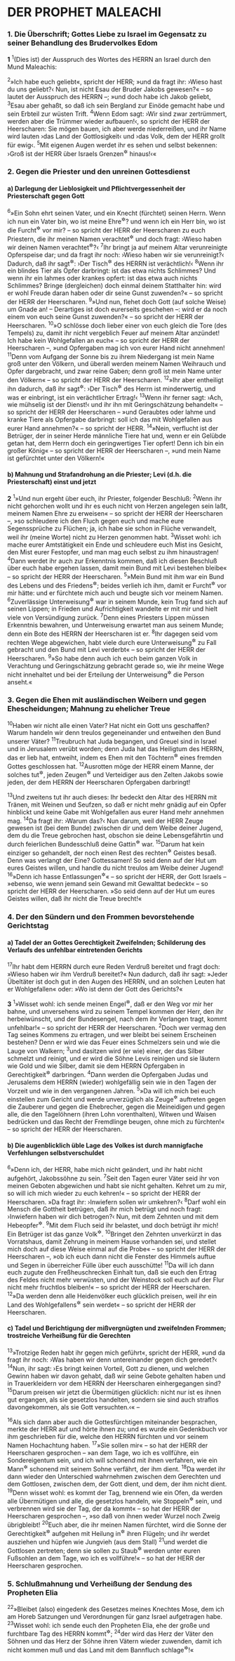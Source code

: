 # DER PROPHET MALEACHI

### 1. Die Überschrift; Gottes Liebe zu Israel im Gegensatz zu seiner Behandlung des Brudervolkes Edom

__1__
<sup>1</sup>(Dies ist) der Ausspruch des Wortes des HERRN an Israel durch den Mund Maleachis:

<sup>2</sup>»Ich habe euch geliebt«, spricht der HERR; »und da fragt ihr: ›Wieso hast du uns geliebt?‹ Nun, ist nicht Esau der Bruder Jakobs gewesen?« – so lautet der Ausspruch des HERRN –; »und doch habe ich Jakob geliebt,
<sup>3</sup>Esau aber gehaßt, so daß ich sein Bergland zur Einöde gemacht habe und sein Erbteil zur wüsten Trift.
<sup>4</sup>Wenn Edom sagt: ›Wir sind zwar zertrümmert, werden aber die Trümmer wieder aufbauen!‹, so spricht der HERR der Heerscharen: Sie mögen bauen, ich aber werde niederreißen, und ihr Name wird lauten ›das Land der Gottlosigkeit‹ und ›das Volk, dem der HERR grollt für ewig‹.
<sup>5</sup>Mit eigenen Augen werdet ihr es sehen und selbst bekennen: ›Groß ist der HERR über Israels Grenzen<sup title="oder: Gebiet">&#x2732;</sup> hinaus!‹«

### 2. Gegen die Priester und den unreinen Gottesdienst

#### a) Darlegung der Lieblosigkeit und Pflichtvergessenheit der Priesterschaft gegen Gott

<sup>6</sup>»Ein Sohn ehrt seinen Vater, und ein Knecht (fürchtet) seinen Herrn. Wenn ich nun ein Vater bin, wo ist meine Ehre<sup title="= Verehrung">&#x2732;</sup>? und wenn ich ein Herr bin, wo ist die Furcht<sup title="= Ehrfurcht">&#x2732;</sup> vor mir? – so spricht der HERR der Heerscharen zu euch Priestern, die ihr meinen Namen verachtet<sup title="oder: verunehrt">&#x2732;</sup> und doch fragt: ›Wieso haben wir deinen Namen verachtet<sup title="oder: verunehrt">&#x2732;</sup>?‹
<sup>7</sup>Ihr bringt ja auf meinem Altar verunreinigte Opferspeise dar; und da fragt ihr noch: ›Wieso haben wir sie verunreinigt?‹ Dadurch, daß ihr sagt<sup title="oder: denkt">&#x2732;</sup>: ›Der Tisch<sup title="= Altar">&#x2732;</sup> des HERRN ist verächtlich!‹
<sup>8</sup>Wenn ihr ein blindes Tier als Opfer darbringt: ist das etwa nichts Schlimmes? Und wenn ihr ein lahmes oder krankes opfert: ist das etwa auch nichts Schlimmes? Bringe (dergleichen) doch einmal deinem Statthalter hin: wird er wohl Freude daran haben oder dir seine Gunst zuwenden?« – so spricht der HERR der Heerscharen.
<sup>9</sup>»Und nun, flehet doch Gott (auf solche Weise) um Gnade an! – Derartiges ist doch eurerseits geschehen –: wird er da noch einem von euch seine Gunst zuwenden?« – so spricht der HERR der Heerscharen.
<sup>10</sup>»O schlösse doch lieber einer von euch gleich die Tore (des Tempels) zu, damit ihr nicht vergeblich Feuer auf meinem Altar anzündet! Ich habe kein Wohlgefallen an euch« – so spricht der HERR der Heerscharen –, »und Opfergaben mag ich von eurer Hand nicht annehmen!
<sup>11</sup>Denn vom Aufgang der Sonne bis zu ihrem Niedergang ist mein Name groß unter den Völkern, und überall werden meinem Namen Weihrauch und Opfer dargebracht, und zwar reine Gaben; denn groß ist mein Name unter den Völkern« – so spricht der HERR der Heerscharen.
<sup>12</sup>»Ihr aber entheiligt ihn dadurch, daß ihr sagt<sup title="oder: denkt">&#x2732;</sup>: ›Der Tisch<sup title="= Altar">&#x2732;</sup> des Herrn ist minderwertig, und was er einbringt, ist ein verächtlicher Ertrag!‹
<sup>13</sup>Wenn ihr ferner sagt: ›Ach, wie mühselig ist der Dienst!‹ und ihr ihn mit Geringschätzung behandelt« – so spricht der HERR der Heerscharen – »und Geraubtes oder lahme und kranke Tiere als Opfergabe darbringt: soll ich das mit Wohlgefallen aus eurer Hand annehmen?« – so spricht der HERR.
<sup>14</sup>»Nein, verflucht ist der Betrüger, der in seiner Herde männliche Tiere hat und, wenn er ein Gelübde getan hat, dem Herrn doch ein geringwertiges Tier opfert! Denn ich bin ein großer König« – so spricht der HERR der Heerscharen –, »und mein Name ist gefürchtet unter den Völkern!«

#### b) Mahnung und Strafandrohung an die Priester; Levi (d.h. die Priesterschaft) einst und jetzt

__2__
<sup>1</sup>»Und nun ergeht über euch, ihr Priester, folgender Beschluß:
<sup>2</sup>Wenn ihr nicht gehorchen wollt und ihr es euch nicht von Herzen angelegen sein laßt, meinem Namen Ehre zu erweisen« – so spricht der HERR der Heerscharen –, »so schleudere ich den Fluch gegen euch und mache eure Segenssprüche zu Flüchen; ja, ich habe sie schon in Flüche verwandelt, weil ihr (meine Worte) nicht zu Herzen genommen habt.
<sup>3</sup>Wisset wohl: ich mache eurer Amtstätigkeit ein Ende und schleudere euch Mist ins Gesicht, den Mist eurer Festopfer, und man mag euch selbst zu ihm hinaustragen!
<sup>4</sup>Dann werdet ihr auch zur Erkenntnis kommen, daß ich diesen Beschluß über euch habe ergehen lassen, damit mein Bund mit Levi bestehen bleibe« – so spricht der HERR der Heerscharen.
<sup>5</sup>»Mein Bund mit ihm war ein Bund des Lebens und des Friedens<sup title="oder: Heils">&#x2732;</sup>; beides verlieh ich ihm, damit er Furcht<sup title="= Ehrfurcht">&#x2732;</sup> vor mir hätte: und er fürchtete mich auch und beugte sich vor meinem Namen.
<sup>6</sup>Zuverlässige Unterweisung<sup title="oder: Lehre">&#x2732;</sup> war in seinem Munde, kein Trug fand sich auf seinen Lippen; in Frieden und Aufrichtigkeit wandelte er mit mir und hielt viele von Versündigung zurück.
<sup>7</sup>Denn eines Priesters Lippen müssen Erkenntnis bewahren, und Unterweisung erwartet man aus seinem Munde; denn ein Bote des HERRN der Heerscharen ist er.
<sup>8</sup>Ihr dagegen seid vom rechten Wege abgewichen, habt viele durch eure Unterweisung<sup title="oder: Gesetzesauslegung">&#x2732;</sup> zu Fall gebracht und den Bund mit Levi verderbt« – so spricht der HERR der Heerscharen.
<sup>9</sup>»So habe denn auch ich euch beim ganzen Volk in Verachtung und Geringschätzung gebracht gerade so, wie ihr meine Wege nicht innehaltet und bei der Erteilung der Unterweisung<sup title="oder: bei der Handhabung des Gesetzes">&#x2732;</sup> die Person anseht.«

### 3. Gegen die Ehen mit ausländischen Weibern und gegen Ehescheidungen; Mahnung zu ehelicher Treue

<sup>10</sup>Haben wir nicht alle einen Vater? Hat nicht ein Gott uns geschaffen? Warum handeln wir denn treulos gegeneinander und entweihen den Bund unserer Väter?
<sup>11</sup>Treubruch hat Juda begangen, und Greuel sind in Israel und in Jerusalem verübt worden; denn Juda hat das Heiligtum des HERRN, das er lieb hat, entweiht, indem es Ehen mit den Töchtern<sup title="= Verehrerinnen">&#x2732;</sup> eines fremden Gottes geschlossen hat.
<sup>12</sup>Ausrotten möge der HERR einem Manne, der solches tut<sup title="oder: getan hat">&#x2732;</sup>, jeden Zeugen<sup title="oder: Bürgen">&#x2732;</sup> und Verteidiger aus den Zelten Jakobs sowie jeden, der dem HERRN der Heerscharen Opfergaben darbringt!

<sup>13</sup>Und zweitens tut ihr auch dieses: Ihr bedeckt den Altar des HERRN mit Tränen, mit Weinen und Seufzen, so daß er nicht mehr gnädig auf ein Opfer hinblickt und keine Gabe mit Wohlgefallen aus eurer Hand mehr annehmen mag.
<sup>14</sup>Da fragt ihr: ›Warum das?‹ Nun darum, weil der HERR Zeuge gewesen ist (bei dem Bunde) zwischen dir und dem Weibe deiner Jugend, dem du die Treue gebrochen hast, obschon sie deine Lebensgefährtin und durch feierlichen Bundesschluß deine Gattin<sup title="oder: ein Weib deines Glaubens">&#x2732;</sup> war.
<sup>15</sup>Darum hat kein einziger so gehandelt, der noch einen Rest des rechten<sup title="oder: wahrhaft sittlichen">&#x2732;</sup> Geistes besaß. Denn was verlangt der Eine? Gottessamen! So seid denn auf der Hut um eures Geistes willen, und handle du nicht treulos am Weibe deiner Jugend!
<sup>16</sup>»Denn ich hasse Entlassungen<sup title="= Ehescheidungen">&#x2732;</sup>« – so spricht der HERR, der Gott Israels – »ebenso, wie wenn jemand sein Gewand mit Gewalttat bedeckt« – so spricht der HERR der Heerscharen. »So seid denn auf der Hut um eures Geistes willen, daß ihr nicht die Treue brecht!«

### 4. Der den Sündern und den Frommen bevorstehende Gerichtstag

#### a) Tadel der an Gottes Gerechtigkeit Zweifelnden; Schilderung des Verlaufs des unfehlbar eintretenden Gerichts

<sup>17</sup>Ihr habt dem HERRN durch eure Reden Verdruß bereitet und fragt doch: »Wieso haben wir ihm Verdruß bereitet?« Nun dadurch, daß ihr sagt: »Jeder Übeltäter ist doch gut in den Augen des HERRN, und an solchen Leuten hat er Wohlgefallen« oder: »Wo ist denn der Gott des Gerichts?«

__3__
<sup>1</sup>»Wisset wohl: ich sende meinen Engel<sup title="oder: Boten">&#x2732;</sup>, daß er den Weg vor mir her bahne, und unversehens wird zu seinem Tempel kommen der Herr, den ihr herbeiwünscht, und der Bundesengel, nach dem ihr Verlangen tragt, kommt unfehlbar!« – so spricht der HERR der Heerscharen.
<sup>2</sup>Doch wer vermag den Tag seines Kommens zu ertragen, und wer bleibt bei seinem Erscheinen bestehen? Denn er wird wie das Feuer eines Schmelzers sein und wie die Lauge von Walkern;
<sup>3</sup>und dasitzen wird (er wie) einer, der das Silber schmelzt und reinigt, und er wird die Söhne Levis reinigen und sie läutern wie Gold und wie Silber, damit sie dem HERRN Opfergaben in Gerechtigkeit<sup title="oder: in rechter Weise">&#x2732;</sup> darbringen.
<sup>4</sup>Dann werden die Opfergaben Judas und Jerusalems dem HERRN (wieder) wohlgefällig sein wie in den Tagen der Vorzeit und wie in den vergangenen Jahren.
<sup>5</sup>»Da will ich mich bei euch einstellen zum Gericht und werde unverzüglich als Zeuge<sup title="oder: Kläger">&#x2732;</sup> auftreten gegen die Zauberer und gegen die Ehebrecher, gegen die Meineidigen und gegen alle, die den Tagelöhnern (ihren Lohn vorenthalten), Witwen und Waisen bedrücken und das Recht der Fremdlinge beugen, ohne mich zu fürchten!« – so spricht der HERR der Heerscharen.

#### b) Die augenblicklich üble Lage des Volkes ist durch mannigfache Verfehlungen selbstverschuldet

<sup>6</sup>»Denn ich, der HERR, habe mich nicht geändert, und ihr habt nicht aufgehört, Jakobssöhne zu sein.
<sup>7</sup>Seit den Tagen eurer Väter seid ihr von meinen Geboten abgewichen und habt sie nicht gehalten. Kehret um zu mir, so will ich mich wieder zu euch kehren!« – so spricht der HERR der Heerscharen. »Da fragt ihr: ›Inwiefern sollen wir umkehren?‹
<sup>8</sup>Darf wohl ein Mensch die Gottheit betrügen, daß ihr mich betrügt und noch fragt: ›Inwiefern haben wir dich betrogen?‹ Nun, mit dem Zehnten und mit dem Hebeopfer<sup title="= mit den Abgaben">&#x2732;</sup>.
<sup>9</sup>Mit dem Fluch seid ihr belastet, und doch betrügt ihr mich! Ein Betrüger ist das ganze Volk<sup title="oder: eure ganze Sippschaft">&#x2732;</sup>.
<sup>10</sup>Bringet den Zehnten unverkürzt in das Vorratshaus, damit Zehrung in meinem Hause vorhanden sei, und stellet mich doch auf diese Weise einmal auf die Probe« – so spricht der HERR der Heerscharen –, »ob ich euch dann nicht die Fenster des Himmels auftue und Segen in überreicher Fülle über euch ausschütte!
<sup>11</sup>Da will ich dann euch zugute den Freßheuschrecken Einhalt tun, daß sie euch den Ertrag des Feldes nicht mehr verwüsten, und der Weinstock soll euch auf der Flur nicht mehr fruchtlos bleiben!« – so spricht der HERR der Heerscharen.
<sup>12</sup>»Da werden denn alle Heidenvölker euch glücklich preisen, weil ihr ein Land des Wohlgefallens<sup title="oder: Entzückens">&#x2732;</sup> sein werdet« – so spricht der HERR der Heerscharen.

#### c) Tadel und Berichtigung der mißvergnügten und zweifelnden Frommen; trostreiche Verheißung für die Gerechten

<sup>13</sup>»Trotzige Reden habt ihr gegen mich geführt«, spricht der HERR, »und da fragt ihr noch: ›Was haben wir denn untereinander gegen dich geredet?‹
<sup>14</sup>Nun, ihr sagt: ›Es bringt keinen Vorteil, Gott zu dienen, und welchen Gewinn haben wir davon gehabt, daß wir seine Gebote gehalten haben und in Trauerkleidern vor dem HERRN der Heerscharen einhergegangen sind?
<sup>15</sup>Darum preisen wir jetzt die Übermütigen glücklich: nicht nur ist es ihnen gut ergangen, als sie gesetzlos handelten, sondern sie sind auch straflos davongekommen, als sie Gott versuchten.‹« –

<sup>16</sup>Als sich dann aber auch die Gottesfürchtigen miteinander besprachen, merkte der HERR auf und hörte ihnen zu; und es wurde ein Gedenkbuch vor ihm geschrieben für die, welche den HERRN fürchten und vor seinem Namen Hochachtung haben.
<sup>17</sup>»Sie sollen mir« – so hat der HERR der Heerscharen gesprochen – »an dem Tage, wo ich es vollführe, ein Sondereigentum sein, und ich will schonend mit ihnen verfahren, wie ein Mann<sup title="= Vater">&#x2732;</sup> schonend mit seinem Sohne verfährt, der ihm dient.
<sup>18</sup>Da werdet ihr dann wieder den Unterschied wahrnehmen zwischen dem Gerechten und dem Gottlosen, zwischen dem, der Gott dient, und dem, der ihm nicht dient.
<sup>19</sup>Denn wisset wohl: es kommt der Tag, brennend wie ein Ofen, da werden alle Übermütigen und alle, die gesetzlos handeln, wie Stoppeln<sup title="oder: Stroh">&#x2732;</sup> sein, und verbrennen wird sie der Tag, der da kommt« – so hat der HERR der Heerscharen gesprochen –, »so daß von ihnen weder Wurzel noch Zweig übrigbleibt!
<sup>20</sup>Euch aber, die ihr meinen Namen fürchtet, wird die Sonne der Gerechtigkeit<sup title="d.h. der Rechtfertigung und des Heils">&#x2732;</sup> aufgehen mit Heilung in<sup title="oder: unter">&#x2732;</sup> ihren Flügeln; und ihr werdet ausziehen und hüpfen wie Jungvieh (aus dem Stall)
<sup>21</sup>und werdet die Gottlosen zertreten; denn sie sollen zu Staub<sup title="oder: wie Asche">&#x2732;</sup> werden unter euren Fußsohlen an dem Tage, wo ich es vollführe!« – so hat der HERR der Heerscharen gesprochen.

### 5. Schlußmahnung und Verheißung der Sendung des Propheten Elia

<sup>22</sup>»Bleibet (also) eingedenk des Gesetzes meines Knechtes Mose, dem ich am Horeb Satzungen und Verordnungen für ganz Israel aufgetragen habe.
<sup>23</sup>Wisset wohl: ich sende euch den Propheten Elia, ehe der große und furchtbare Tag des HERRN kommt<sup title="vgl. Mk 9,12">&#x2732;</sup>;
<sup>24</sup>der wird das Herz der Väter den Söhnen und das Herz der Söhne ihren Vätern wieder zuwenden, damit ich nicht kommen muß und das Land mit dem Bannfluch schlage<sup title="d.h. dem Untergang preisgebe">&#x2732;</sup>!«